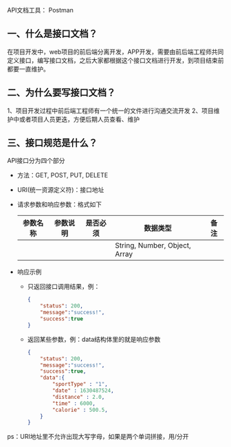 API文档工具： Postman



## 一、什么是接口文档？

在项目开发中，web项目的前后端分离开发，APP开发，需要由前后端工程师共同定义接口，编写接口文档，之后大家都根据这个接口文档进行开发，到项目结束前都要一直维护。

## 二、为什么要写接口文档？

1、项目开发过程中前后端工程师有一个统一的文件进行沟通交流开发
2、项目维护中或者项目人员更迭，方便后期人员查看、维护

## 三、接口规范是什么？

API接口分为四个部分

- 方法：GET, POST, PUT, DELETE

- URI(统一资源定义符)：接口地址

- 请求参数和响应参数：格式如下

  | 参数名称 | 参数说明 | 是否必须 | 数据类型                      | 备注 |
  | -------- | -------- | -------- | ----------------------------- | ---- |
  |          |          |          | String, Number, Object, Array |      |

- 响应示例

  - 只返回接口调用结果，例：

    ```json
    {
        "status": 200,
        "message":"success!",
        "success":true
    }
    ```

  - 返回某些参数，例：data结构体里的就是响应参数

    ```json
    {
        "status": 200,
        "message":"success!",
        "success":true,
        "data":{
            "sportType" : "1",
            "date" : 1630487524,
            "distance" : 2.0,
    		"time" : 6000,
            "calorie" : 500.5,
        }
    }
    ```

ps：URI地址里不允许出现大写字母，如果是两个单词拼接，用/分开



[完整示例]: ./API接口示例
